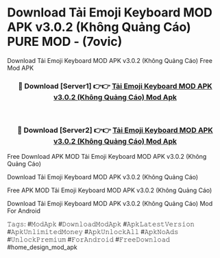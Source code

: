 # Download Tải Emoji Keyboard MOD APK v3.0.2 (Không Quảng Cáo) PURE MOD - (7ovic)
Download Tải Emoji Keyboard MOD APK v3.0.2 (Không Quảng Cáo) Free Mod APK

<div align="center">
<h3>🔴 Download [Server1] 👉👉 <a href="https://apk-comot.site?title=Tải_Emoji_Keyboard_MOD_APK_v3.0.2_(Không_Quảng_Cáo)">Tải Emoji Keyboard MOD APK v3.0.2 (Không Quảng Cáo) Mod Apk</a></h3><br>

<h3>🔴 Download [Server2] 👉👉 <a href="https://apk-comot.site?title=Tải_Emoji_Keyboard_MOD_APK_v3.0.2_(Không_Quảng_Cáo)">Tải Emoji Keyboard MOD APK v3.0.2 (Không Quảng Cáo) Mod Apk</a></h3>
</div>


Free Download APK MOD Tải Emoji Keyboard MOD APK v3.0.2 (Không Quảng Cáo)

Download Tải Emoji Keyboard MOD APK v3.0.2 (Không Quảng Cáo) 

Free APK MOD Tải Emoji Keyboard MOD APK v3.0.2 (Không Quảng Cáo) 

Download Tải Emoji Keyboard MOD APK v3.0.2 (Không Quảng Cáo) Mod For Android

𝚃𝚊𝚐𝚜: #𝙼𝚘𝚍𝙰𝚙𝚔 #𝙳𝚘𝚠𝚗𝚕𝚘𝚊𝚍𝙼𝚘𝚍𝙰𝚙𝚔 #𝙰𝚙𝚔𝙻𝚊𝚝𝚎𝚜𝚝𝚅𝚎𝚛𝚜𝚒𝚘𝚗 #𝙰𝚙𝚔𝚄𝚗𝚕𝚒𝚖𝚒𝚝𝚎𝚍𝙼𝚘𝚗𝚎𝚢 #𝙰𝚙𝚔𝚄𝚗𝚕𝚘𝚌𝚔𝙰𝚕𝚕 #𝙰𝚙𝚔𝙽𝚘𝙰𝚍𝚜 #𝚄𝚗𝚕𝚘𝚌𝚔𝙿𝚛𝚎𝚖𝚒𝚞𝚖 #𝙵𝚘𝚛𝙰𝚗𝚍𝚛𝚘𝚒𝚍 #𝙵𝚛𝚎𝚎𝙳𝚘𝚠𝚗𝚕𝚘𝚊𝚍 #home_design_mod_apk